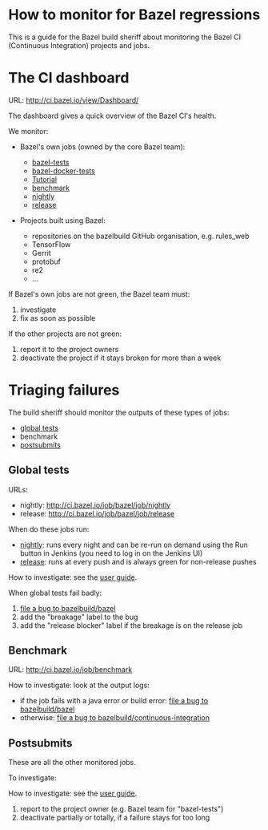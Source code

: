# How to monitor for Bazel regressions

This is a guide for the Bazel build sheriff about monitoring the Bazel CI
(Continuous Integration) projects and jobs.

# The CI dashboard

URL: http://ci.bazel.io/view/Dashboard/

The dashboard gives a quick overview of the Bazel CI's health.

We monitor:

*   Bazel's own jobs (owned by the core Bazel team):

    -   [bazel-tests](http://ci.bazel.io/job/bazel-tests)
    -   [bazel-docker-tests](http://ci.bazel.io/job/bazel-docker-tests)
    -   [Tutorial](http://ci.bazel.io/job/Tutorial)
    -   [benchmark](http://ci.bazel.io/job/benchmark)
    -   [nightly](http://ci.bazel.io/job/bazel/job/nightly)
    -   [release](http://ci.bazel.io/job/bazel/job/release)

*   Projects built using Bazel:

    -   repositories on the bazelbuild GitHub organisation, e.g. rules\_web
    -   TensorFlow
    -   Gerrit
    -   protobuf
    -   re2
    -   ...

If Bazel's own jobs are not green, the Bazel team must:

1.  investigate
2.  fix as soon as possible

If the other projects are not green:

1.  report it to the project owners
2.  deactivate the project if it stays broken for more than a week

# Triaging failures

The build sheriff should monitor the outputs of these types of jobs:

*   [global tests](user.md#global-jobs)
*   benchmark
*   [postsubmits](user.md#postsubmit)

## Global tests

URLs:

*   nightly: http://ci.bazel.io/job/bazel/job/nightly
*   release: http://ci.bazel.io/job/bazel/job/release

When do these jobs run:

*   [nightly](http://ci.bazel.io/job/bazel/job/nightly): runs every night and
    can be re-run on demand using the Run button in Jenkins (you need to log in
    on the Jenkins UI)
*   [release](http://ci.bazel.io/job/bazel/job/release): runs at every push and
    is always green for non-release pushes

How to investigate: see the [user guide](user.md#global-jobs).

When global tests fail badly:

1.  [file a bug to bazelbuild/bazel](https://github.com/bazelbuild/bazel/issues/new)
2.  add the "breakage" label to the bug
3.  add the "release blocker" label if the breakage is on the release job

## Benchmark

URL: http://ci.bazel.io/job/benchmark

How to investigate: look at the output logs:

*   if the job fails with a java error or build error: [file a bug to
    bazelbuild/bazel](https://github.com/bazelbuild/bazel/issues/new)
*   otherwise: [file a bug to
    bazelbuild/continuous-integration](https://github.com/bazelbuild/bazel/continuous-integration/new)

## Postsubmits

These are all the other monitored jobs.

To investigate:

How to investigate: see the [user guide](user.md#presubmit).

1.  report to the project owner (e.g. Bazel team for "bazel-tests")
2.  deactivate partially or totally, if a failure stays for too long
